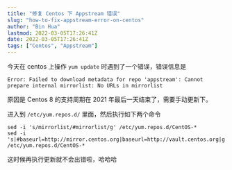 ```yaml
---
title: "修复 Centos 下 Appstream 错误"
slug: "how-to-fix-appstream-error-on-centos"
author: "Bin Hua"
lastmod: 2022-03-05T17:26:41Z
date: 2022-03-05T17:26:41Z
tags: ["Centos", "Appstream"]
---
```


今天在 centos 上操作 `yum update` 时遇到了一个错误，错误信息是

```
Error: Failed to download metadata for repo 'appstream': Cannot prepare internal mirrorlist: No URLs in mirrorlist
```

原因是 Centos 8 的支持周期在 2021 年最后一天结束了，需要手动更新下。

进入到 `/etc/yum.repos.d/` 里面，然后执行如下两个命令

```
sed -i 's/mirrorlist/#mirrorlist/g' /etc/yum.repos.d/CentOS-*
sed -i 's|#baseurl=http://mirror.centos.org|baseurl=http://vault.centos.org|g' /etc/yum.repos.d/CentOS-*
```

这时候再执行更新就不会出错啦，哈哈哈